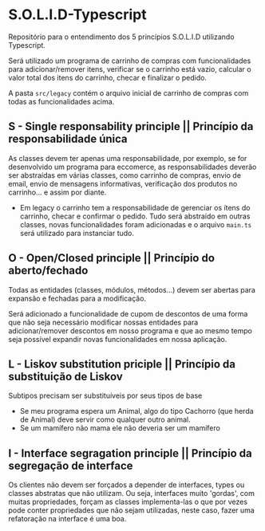 # S.O.L.I.D-Typescript
Repositório para o entendimento dos 5 princípios S.O.L.I.D utilizando Typescript.

Será utilizado um programa de carrinho de compras com funcionalidades para adicionar/remover itens, verificar se o carrinho está vazio, calcular o valor total dos itens do carrinho, checar e finalizar o pedido.

A pasta `src/legacy` contém o arquivo inicial de carrinho de compras com todas as funcionalidades acima.

## S - Single responsability principle || Princípio da responsabilidade única

As classes devem ter apenas uma responsabilidade, por exemplo, se for desenvolvido um programa para eccomerce, as responsabilidades deverão ser abstraídas em várias classes, como carrinho de compras, envio de email, envio de mensagens informativas, verificação dos produtos no carrinho... e assim por diante.

- Em legacy o carrinho tem a responsabilidade de gerenciar os ítens do carrinho, checar e confirmar o pedido. Tudo será abstraído em outras classes, novas funcionalidades foram adicionadas e o arquivo `main.ts` será utilizado para instanciar tudo.

## O - Open/Closed principle || Princípio do aberto/fechado

Todas as entidades (classes, módulos, métodos...) devem ser abertas para expansão e fechadas para a modificação.

Será adicionado a funcionalidade de cupom de descontos de uma forma que não seja necessário modificar nossas entidades para adicionar/remover descontos em nosso programa e que ao mesmo tempo seja possível expandir novas funcionalidades em nossa aplicação.

## L - Liskov substitution priciple || Princípio da substituição de Liskov

Subtipos precisam ser substituíveis por seus tipos de base
- Se meu programa espera um Animal, algo do tipo Cachorro (que herda de Animal) deve servir como qualquer outro animal.
- Se um mamífero não mama ele não deveria ser um mamífero

## I - Interface segragation principle || Princípio da segregação de interface

Os clientes não devem ser forçados a depender de interfaces, types ou classes abstratas que não utilizam. Ou seja, interfaces muito 'gordas', com muitas propriedades, forçam as classes implementa-las o que por vezes pode conter propriedades que não sejam utilizadas, neste caso, fazer uma refatoração na interface é uma boa.
